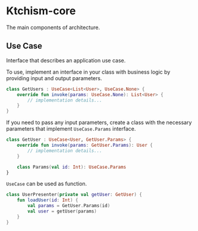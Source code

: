 # Ktchism-core

The main components of architecture.

## Use Case

Interface that describes an application use case.

To use, implement an interface in your class with business logic by providing
input and output parameters.

```kotlin
class GetUsers : UseCase<List<User>, UseCase.None> {
    override fun invoke(params: UseCase.None): List<User> {
        // implementation details...
    }
}
```
If you need to pass any input parameters, create a class with the necessary
parameters that implement `UseCase.Params` interface.

```kotlin
class GetUser : UseCase<User, GetUser.Params> {
    override fun invoke(params: GetUser.Params): User {
        // implementation details...
    }

    class Params(val id: Int): UseCase.Params
}
```

`UseCase` can be used as function.

```kotlin
class UserPresenter(private val getUser: GetUser) {
    fun loadUser(id: Int) {
        val params = GetUser.Params(id)
        val user = getUser(params)
    }
}
```
